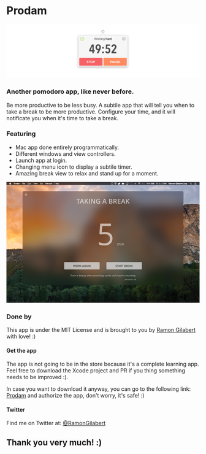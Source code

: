 # Prodam

![Header slide](https://github.com/RamonGilabert/Pomodoro/blob/master/Resources/header-slide.png)

### Another pomodoro app, like never before.

Be more productive to be less busy. A subtile app that will tell you when to take a break to be more productive. Configure your time, and it will notificate you when it's time to take a break.

### Featuring

- Mac app done entirely programmatically.
- Different windows and view controllers.
- Launch app at login.
- Changing menu icon to display a subtile timer.
- Amazing break view to relax and stand up for a moment.

![Break slide](https://github.com/RamonGilabert/Pomodoro/blob/master/Resources/break-slide.png)

### Done by

This app is under the MIT License and is brought to you by [Ramon Gilabert](http://ramongilabert.com) with love! :)

#### Get the app

The app is not going to be in the store because it's a complete learning app. Feel free to download the Xcode project and PR if you thing something needs to be improved :).

In case you want to download it anyway, you can go to the following link: [Prodam](http://ramongilabert.com/prodam) and authorize the app, don't worry, it's safe! :)

#### Twitter

Find me on Twitter at: [@RamonGilabert](https://twitter.com/RamonGilabert)

## Thank you very much! :)